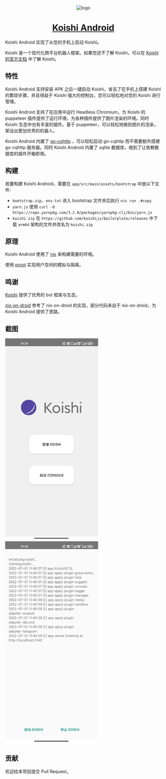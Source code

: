 <div align="center">
  <img width="160" src="https://koishi.js.org/koishi.png" alt="logo">
  <h1 id="koishi">
    <a href="https://koishi.js.org/manual/starter/mobile.html" target="_blank">Koishi Android</a>
  </h1>
</div>

Koishi Android 实现了从您的手机上启动 Koishi。

Koishi 是一个现代化跨平台机器人框架。如果您还不了解 Koishi，可以在 [Koishi 的官方文档](https://koishi.js.org/manual/introduction.html) 中了解 Koishi。

## 特性

Koishi Android 支持安装 APK 之后一键启动 Koishi，省去了在手机上搭建 Koishi 的繁琐步骤，并且得益于 Koishi 强大的控制台，您可以轻松地对您的 Koishi 进行管理。

Koishi Android 支持了在应用中运行 Headless Chromium，为 Koishi 的 puppeteer 插件提供了运行环境，为各种插件提供了图片渲染的环境。同时 Koishi 生态中也有丰富的插件。基于 puppeteer，可以轻松地做到图片的渲染，架设出更加优秀的机器人。

Koishi Android 内置了 [go-cqhttp](https://github.com/Mrs4s/go-cqhttp) ，可以轻松启动 go-cqhttp 而不需要额外搭建 go-cqhttp 服务器。同时 Koishi Android 内置了 sqlite 数据库，做到了让依赖数据库的插件开箱即用。

## 构建

若要构建 Koishi Android，需要在 `app/src/main/assets/bootstrap` 中放以下文件:

- `bootstrap.zip`、`env.txt` 进入 bootstrap 文件夹后执行 `nix run .#copy`
- `yarn.js` 使用 `curl -O https://repo.yarnpkg.com/3.2.0/packages/yarnpkg-cli/bin/yarn.js`
- `koishi.zip` 在 `https://github.com/koishijs/boilerplate/releases` 中下载 `arm64` 架构的文件并改名为 `koishi.zip`

## 原理

Koishi Android 使用了 [nix](https://nixos.org) 来构建需要的环境。

使用 [proot](http://github.com/termux/proot) 实现用户空间的模拟与隔离。

## 鸣谢

[Koishi](https://koishi.js.org) 提供了优秀的 bot 框架与生态。

[nix-on-droid](https://github.com/t184256/nix-on-droid) 参考了 nix-on-droid 的实现，部分代码来自于 nix-on-droid，为 Koishi Android 提供了思路。

## 截图

<div float="left">
  <img src="./screenshots/1.png" width="300">
  <img src="./screenshots/2.png" width="300">
</div>

## 贡献

欢迎给本项目提交 Pull Request。